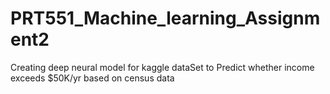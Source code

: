 # PRT551_Machine_learning_Assignment2
Creating deep neural model for kaggle dataSet to Predict whether income exceeds $50K/yr based on census data
